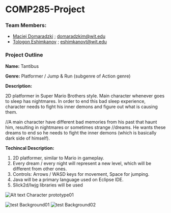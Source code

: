 COMP285-Project
===============

### Team Members: 
- [Maciej Domaradzki](https://github.com/maciula)   ;   domaradzkim@wit.edu  
- [Tologon Eshimkanov](https://github.com/Tologon)   ;   eshimkanovt@wit.edu

### Project Outline

**Name:** Tantibus

**Genre:** Platformer / Jump & Run (subgenre of Action genre)

**Description:**

2D platformer in Super Mario Brothers style. Main character whenever goes to sleep has nightmares. In order to end this bad sleep experience, character needs to fight his inner demons and figure out what is causing them.

//A main character have different bad memories from his past that haunt him, resulting in nightmares or sometimes strange //dreams. He wants these dreams to end so he needs to fight the inner demons (which is basically dark side of himself).

**Techincal Description:**

1. 2D platformer, similar to Mario in gameplay.
2. Every dream / every night will represent a new level, which will be different from other ones.
3. Controls: Arrows / WASD keys for movement, Space for jumping.
4. Java will be a primary language used on Eclipse IDE.
5. Slick2d/lwjg libraries will be used


![Alt text](https://fbcdn-sphotos-h-a.akamaihd.net/hphotos-ak-xfa1/v/t34.0-12/10723064_963143423712911_1076808026_n.jpg?oh=6d30374c60ef93b30717556d59737862&oe=542FFBD5&__gda__=1412466486_4c762c0e682b9badc1b3d99b43b9fc1e "Character prototype01")
Character prototype01

![test](https://fbcdn-sphotos-h-a.akamaihd.net/hphotos-ak-xpa1/v/t34.0-12/10723262_963153170378603_419097979_n.jpg?oh=80780c3cf024c9ec5dfd0feee153f5e9&oe=54302AB9&__gda__=1412451942_5489288c4850c3dd5fd2cab6481e2d4d "Background01")
Background01
![test](https://fbcdn-sphotos-h-a.akamaihd.net/hphotos-ak-xpf1/v/t34.0-12/10708413_963153140378606_1243221595_n.jpg?oh=c96e0df72bd2514cca8b8c41b913ceb7&oe=54304C08&__gda__=1412463000_f244b0b4c505901972ad0c2534e7a51b "Background02")
Background02

